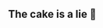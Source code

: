 ## The cake is a lie 🎂

<!---
realvandi/realvandi is a ✨ special ✨ repository because its `README.md` (this file) appears on your GitHub profile.
You can click the Preview link to take a look at your changes.
--->
